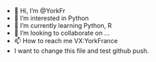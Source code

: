 - 👋 Hi, I’m @YorkFr
- 👀 I’m interested in Python
- 🌱 I’m currently learning Python, R
- 💞️ I’m looking to collaborate on ...
- 📫 How to reach me VX:YorkFrance
- I want to change this file and test github push.

<!---
YorkFr/YorkFr is a ✨ special ✨ repository because its `README.md` (this file) appears on your GitHub profile.
You can click the Preview link to take a look at your changes.
--->
